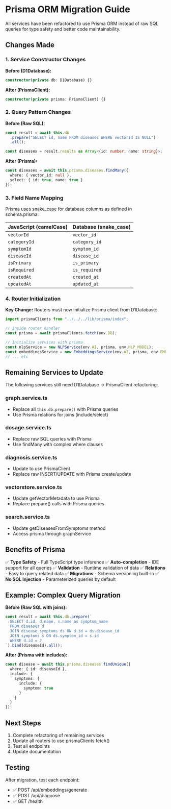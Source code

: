 # Prisma ORM Migration Guide

All services have been refactored to use Prisma ORM instead of raw SQL queries for type safety and better code maintainability.

## Changes Made

### 1. Service Constructor Changes

**Before (D1Database):**
```typescript
constructor(private db: D1Database) {}
```

**After (PrismaClient):**
```typescript
constructor(private prisma: PrismaClient) {}
```

### 2. Query Pattern Changes

**Before (Raw SQL):**
```typescript
const result = await this.db
  .prepare("SELECT id, name FROM diseases WHERE vectorId IS NULL")
  .all();

const diseases = result.results as Array<{id: number; name: string}>;
```

**After (Prisma):**
```typescript
const diseases = await this.prisma.diseases.findMany({
  where: { vector_id: null },
  select: { id: true, name: true }
});
```

### 3. Field Name Mapping

Prisma uses snake_case for database columns as defined in schema.prisma:

| JavaScript (camelCase) | Database (snake_case) |
|------------------------|----------------------|
| `vectorId` | `vector_id` |
| `categoryId` | `category_id` |
| `symptomId` | `symptom_id` |
| `diseaseId` | `disease_id` |
| `isPrimary` | `is_primary` |
| `isRequired` | `is_required` |
| `createdAt` | `created_at` |
| `updatedAt` | `updated_at` |

### 4. Router Initialization

**Key Change:** Routers must now initialize Prisma client from D1Database:

```typescript
import prismaClients from "../../../lib/prisma/index";

// Inside router handler
const prisma = await prismaClients.fetch(env.DB);

// Initialize services with prisma
const nlpService = new NLPService(env.AI, prisma, env.NLP_MODEL);
const embeddingsService = new EmbeddingsService(env.AI, prisma, env.EMBEDDING_MODEL);
// ... etc
```

## Remaining Services to Update

The following services still need D1Database → PrismaClient refactoring:

### graph.service.ts
- Replace all `this.db.prepare()` with Prisma queries
- Use Prisma relations for joins (include/select)

### dosage.service.ts
- Replace raw SQL queries with Prisma
- Use findMany with complex where clauses

### diagnosis.service.ts
- Update to use PrismaClient
- Replace raw INSERT/UPDATE with Prisma create/update

### vectorstore.service.ts
- Update getVectorMetadata to use Prisma
- Replace prepare() calls with Prisma queries

### search.service.ts
- Update getDiseasesFromSymptoms method
- Access prisma through graphService

## Benefits of Prisma

✅ **Type Safety** - Full TypeScript type inference
✅ **Auto-completion** - IDE support for all queries
✅ **Validation** - Runtime validation of data
✅ **Relations** - Easy to query related data
✅ **Migrations** - Schema versioning built-in
✅ **No SQL Injection** - Parameterized queries by default

## Example: Complex Query Migration

**Before (Raw SQL with joins):**
```typescript
const result = await this.db.prepare(`
  SELECT d.id, d.name, s.name as symptom_name
  FROM diseases d
  JOIN disease_symptoms ds ON d.id = ds.disease_id
  JOIN symptoms s ON ds.symptom_id = s.id
  WHERE d.id = ?
`).bind(diseaseId).all();
```

**After (Prisma with includes):**
```typescript
const disease = await this.prisma.diseases.findUnique({
  where: { id: diseaseId },
  include: {
    symptoms: {
      include: {
        symptom: true
      }
    }
  }
});
```

## Next Steps

1. Complete refactoring of remaining services
2. Update all routers to use prismaClients.fetch()
3. Test all endpoints
4. Update documentation

## Testing

After migration, test each endpoint:
- ✅ POST /api/embeddings/generate
- ✅ POST /api/diagnose
- ✅ GET /health
